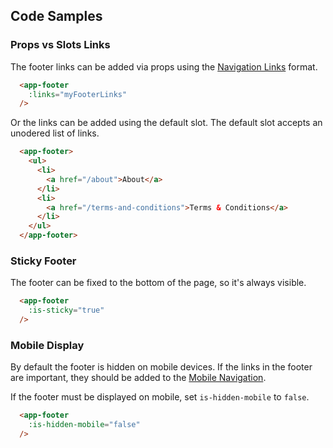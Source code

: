 ## Code Samples
### Props vs Slots Links
The footer links can be added via props using the [Navigation Links](/components/NavLink) format.
```html
  <app-footer
    :links="myFooterLinks"
  />
```

Or the links can be added using the default slot. The default slot accepts an unodered list of links.
```html
  <app-footer>
    <ul>
      <li>
        <a href="/about">About</a>
      </li>
      <li>
        <a href="/terms-and-conditions">Terms & Conditions</a>
      </li>
    </ul>
  </app-footer>
```

### Sticky Footer
The footer can be fixed to the bottom of the page, so it's always visible.
```html
  <app-footer
    :is-sticky="true"
  />
```

### Mobile Display
By default the footer is hidden on mobile devices. If the links in the footer are important, they should be added to the [Mobile Navigation](/components/MobileNav).

If the footer must be displayed on mobile, set ``is-hidden-mobile`` to ``false``.
```html
  <app-footer
    :is-hidden-mobile="false"
  />
